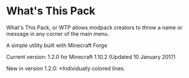 What's This Pack
=========

What's This Pack, or WTP allows modpack creators to throw a name or message in any corner of the main menu.

A simple utility built with Minecraft Forge

Current version: 1.2.0 for Minecraft 1.10.2 (Updated 10 January 2017)

New in version 1.2.0:
*Individually colored lines.

